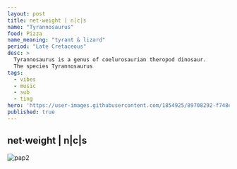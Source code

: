 ```yaml
---
layout: post
title: net·weight | n|c|s
name: "Tyrannosaurus"
food: Pizza
name_meaning: "tyrant & lizard"
period: "Late Cretaceous"
desc: >
  Tyrannosaurus is a genus of coelurosaurian theropod dinosaur.
  The species Tyrannosaurus
tags:
  - vibes
  - music
  - sub
  - ting
hero: 'https://user-images.githubusercontent.com/1854925/89708292-f748eb00-d99f-11ea-97de-e4466f4a8462.png'
published: true
---
```

## net·weight | n|c|s
![pap2](https://user-images.githubusercontent.com/1854925/89733041-f8037f00-da7c-11ea-87e4-5d23e6652ac4.gif)
